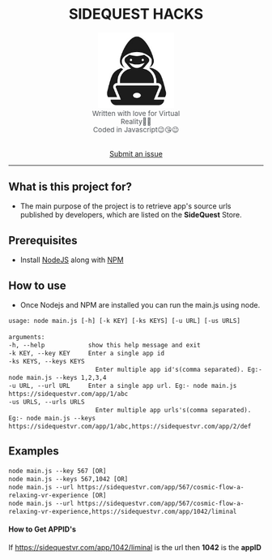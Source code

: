 <div align="center">

# SIDEQUEST HACKS
<img style="width: 150px" src="logo/logo.jpg">
<p style="color: rgb(36, 41, 46, 0.8); font-size: 13.5px; text-align:center;margin: 0 30%;">Written with love for Virtual Reality&#129505;&#129505;</p>
<p style="color: rgb(36, 41, 46, 0.8); font-size: 13.5px; text-align:center;margin: 0 30%;">Coded in Javascript&#128521;&#128536;&#128521
</p></br>

[Submit an issue](https://github.com/hemachandsai/sidequest-hacks/issues/new)

</div>
<hr/>

## What is this project for?
 - The main purpose of the project is to retrieve app's source urls published by developers, which are listed on the **SideQuest** Store. 

## Prerequisites
- Install [NodeJS](https://nodejs.org/en/download/) along with [NPM](https://www.npmjs.com/)

## How to use
- Once Nodejs and NPM are installed you can run the main.js using node.
```
usage: node main.js [-h] [-k KEY] [-ks KEYS] [-u URL] [-us URLS]

arguments:
-h, --help            show this help message and exit
-k KEY, --key KEY     Enter a single app id
-ks KEYS, --keys KEYS
                        Enter multiple app id's(comma separated). Eg:- node main.js --keys 1,2,3,4
-u URL, --url URL     Enter a single app url. Eg:- node main.js https://sidequestvr.com/app/1/abc
-us URLS, --urls URLS
                        Enter multiple app urls's(comma separated). Eg:- node main.js --keys https://sidequestvr.com/app/1/abc,https://sidequestvr.com/app/2/def
```

## Examples
```
node main.js --key 567 [OR]
node main.js --keys 567,1042 [OR]
node main.js --url https://sidequestvr.com/app/567/cosmic-flow-a-relaxing-vr-experience [OR]
node main.js --url https://sidequestvr.com/app/567/cosmic-flow-a-relaxing-vr-experience,https://sidequestvr.com/app/1042/liminal
```
#### How to Get APPID's
If https://sidequestvr.com/app/1042/liminal is the url then **1042** is the **appID**